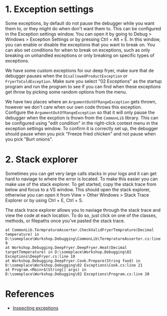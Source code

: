 # 1. Exception settings
Some exceptions, by default do not pause the debugger while you want them to, or they might do when don't want them to. This can be configured in the Exception settings window. You can open it by going to Debug > Windows > Exception Settings or by pressing Ctrl + Alt + E. In this window, you can enable or disable the exceptions that you want to break on. You can also set conditions for when to break on exceptions, such as only breaking on unhandled exceptions or only breaking on specific types of exceptions.

We have some custom exceptions for our deep fryer, make sure that de debugger pauses when the `DisallowedProductException` or `FryerToColdException`. Make sure you select "02 Exceptions" as the startup program and run the program to see if you can find when these exceptions get throw by picking some random options from the menu.

We have two places where an `ArgumentOutOfRangeException` gets thrown, however we don't care when our own code throws this exception. Configure the `ArgumentOutOfRangeException` so that it will only pause the debugger when the excption is thown from the `CommonLib` library. This can be configured using "edit condition" in the right-click context menu in the exception settings window. To confirm it is correctly set up, the debugger should pause when you pick "Freeze fried chicken" and not pause when you pick "Burt onions".

# 2. Stack explorer
Sometimes you can get very large calls stacks in your logs and it can get hard to naviage to where the error is located. To make this easier you can make use of the stack explorer. To get started, copy the stack trace from below and focus to a VS window. This should open the stack explorer, otherwise you can open it from View > Other Windows > Stack Trace Explorer or by using Ctrl + E, Ctrl + S.

The stack trace explorer allows you to naviage through the stack trace and view the code at each location. To do so, just click on one of the classes, methods, or filepaths once you've pasted the stack trace.

```
at CommonLib.TermpratureAsserter.CheckValidFryerTemprature(Decimal temperature) in D:\someplace\Workshop.Debugging\CommonLib\TermpratureAsserter.cs:line 9
at Workshop.Debugging.DeepFryer.DeepFryer.Heat(Decimal targetTemperature) in D:\someplace\Workshop.Debugging\02 Exceptions\DeepFryer.cs:line 10
at Workshop.Debugging.DeepFryer.Cook.Prepare(String food) in D:\someplace\Workshop.Debugging\02 Exceptions\Cook.cs:line 21
at Program.<Main>$(String[] args) in D:\someplace\Workshop.Debugging\02 Exceptions\Program.cs:line 20
```

# References
- [Inspecting exceptions](https://learn.microsoft.com/visualstudio/debugger/exception-helper)